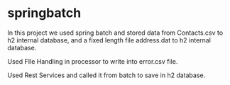 # springbatch

In this project we used spring batch and stored data from Contacts.csv to h2 internal database, and a fixed length file address.dat to h2 internal database.

Used FIle Handling in processor to write into error.csv file. 

Used Rest Services  and called it from batch to save in h2 database.

